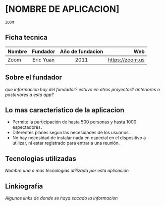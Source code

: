 # [NOMBRE DE APLICACION]
	ZOOM	
## Ficha tecnica


| Nombre | Fundador | Año de fundacion | Web |
| -------|:--------:|:----------------:|----:|	
|  Zoom	 |Eric Yuan |    2011          |https://zoom.us|


## Sobre el fundador

*que informacion hay del fundador?*
*estuvo en otros proyectos? anteriores o posteriores a esta app?*

## Lo mas caracteristico de la aplicacion

* Permite la participación de hasta 500 personas y hasta 1000 espectadores.
* Diferentes planes segun las necesidades de los usuarios.
* No hay necesidad de instalar nada en especial en el dispositivo a utilizar, ni estar registrado para entrar a una reunión.

## Tecnologias utilizadas

*Nombre una o mas tecnologias utilizada por esta aplicacion*


## Linkiografia

*Algunos links de donde se haya sacado la informacion*



